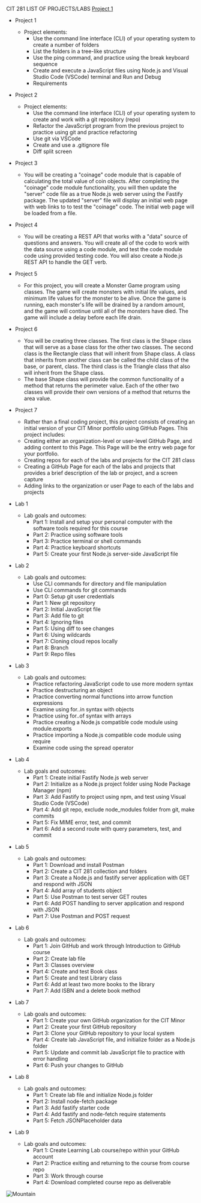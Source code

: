 CIT 281 LIST OF PROJECTS/LABS
[Project 1](https://github.com/UO-CIT-bfranklin2001/cit281-p1 "Project 1")
- Project 1
    - Project elements:
        - Use the command line interface (CLI) of your operating system to create a number of folders
        - List the folders in a tree-like structure
        - Use the ping command, and practice using the break keyboard sequence
        - Create and execute a JavaScript files using Node.js and Visual Studio Code (VSCode) terminal and Run and Debug
        - Requirements


- Project 2
    - Project elements:
        - Use the command line interface (CLI) of your operating system to create and work with a git repository (repo)
        - Refactor the JavaScript program from the previous project to practice using git and practice refactoring
        - Use git via VSCode
        - Create and use a .gitignore file
        - Diff split screen


- Project 3
    - You will be creating a "coinage" code module that is capable of calculating the total value of coin objects. After completing the "coinage" code module             functionality, you will then update the "server" code file as a true Node.js web server using the Fastify package. The updated "server" file will display an         initial web page with web links to to test the "coinage" code. The initial web page will be loaded from a file.


- Project 4
    - You will be creating a REST API that works with a "data" source of questions and answers. You will create all of the code to work with the data source using a code module, and test the code module code using provided testing code. You will also create a Node.js REST API to handle the GET verb. 


- Project 5
    - For this project, you will create a Monster Game program using classes. The game will create monsters with initial life values, and minimum life values for the monster to be alive. Once the game is running, each monster's life will be drained by a random amount, and the game will continue until all of the monsters have died. The game will include a delay before each life drain.


- Project 6
    - You will be creating three classes. The first class is the Shape class that will serve as a base class for the other two classes. The second class is the Rectangle class that will inherit from Shape class. A class that inherits from another class can be called the child class of the base, or parent, class. The third class is the Triangle class that also will inherit from the Shape class.
    - The base Shape class will provide the common functionality of a method that returns the perimeter value. Each of the other two classes will provide their own versions of a method that returns the area value. 

- Project 7
    - Rather than a final coding project, this project consists of creating an initial version of your CIT Minor portfolio using GitHub Pages. This project includes:
    - Creating either an organization-level or user-level GitHub Page, and adding content to this Page. This Page will be the entry web page for your portfolio.
    - Creating repos for each of the labs and projects for the CIT 281 class
    - Creating a GitHub Page for each of the labs and projects that provides a brief description of the lab or project, and a screen capture
    - Adding links to the organization or user Page to each of the labs and projects

- Lab 1
    - Lab goals and outcomes:
        - Part 1: Install and setup your personal computer with the software tools required for this course
        - Part 2: Practice using software tools
        - Part 3: Practice terminal or shell commands
        - Part 4: Practice keyboard shortcuts
        - Part 5: Create your first Node.js server-side JavaScript file


- Lab 2
    - Lab goals and outcomes:
        - Use CLI commands for directory and file manipulation
        - Use CLI commands for git commands
        - Part 0: Setup git user credentials
        - Part 1: New git repository
        - Part 2: Initial JavaScript file
        - Part 3: Add file to git
        - Part 4: Ignoring files
        - Part 5: Using diff to see changes
        - Part 6: Using wildcards
        - Part 7: Cloning cloud repos locally
        - Part 8: Branch
        - Part 9: Repo files


- Lab 3
    - Lab goals and outcomes:
        - Practice refactoring JavaScript code to use more modern syntax
        - Practice destructuring an object
        - Practice converting normal functions into arrow function expressions
        - Examine using for..in  syntax with objects
        - Practice using for..of syntax with arrays
        - Practice creating a Node.js compatible code module using module.exports
        - Practice importing a Node.js compatible code module using require
        - Examine code using the spread operator


- Lab 4
    - Lab goals and outcomes:
        - Part 1: Create initial Fastify Node.js web server
        - Part 2: Initialize as a Node.js project folder using Node Package Manager (npm)
        - Part 3: Add Fastify to project using npm, and test using Visual Studio Code (VSCode)
        - Part 4: Add git repo, exclude node_modules folder from git, make commits
        - Part 5: Fix MIME error, test, and commit
        - Part 6: Add a second route with query parameters, test, and commit


- Lab 5
    - Lab goals and outcomes:
        - Part 1: Download and install Postman
        - Part 2: Create a CIT 281 collection and folders
        - Part 3: Create a Node.js and fastify server application with GET and respond with JSON
        - Part 4: Add array of students object
        - Part 5: Use Postman to test server GET routes
        - Part 6: Add POST handling to server application and respond with JSON
        - Part 7: Use Postman and POST request


- Lab 6
    - Lab goals and outcomes:
        - Part 1: Join GitHub and work through Introduction to GitHub course
        - Part 2: Create lab file
        - Part 3: Classes overview
        - Part 4: Create and test Book class
        - Part 5: Create and test Library class
        - Part 6: Add at least two more books to the library
        - Part 7: Add ISBN and a delete book method


- Lab 7
    - Lab goals and outcomes:
        - Part 1: Create your own GitHub organization for the CIT Minor
        - Part 2: Create your first GitHub repository
        - Part 3: Clone your GitHub repository to your local system
        - Part 4: Create lab JavaScript file, and initialize folder as a Node.js folder
        - Part 5: Update and commit lab JavaScript file to practice with error handling
        - Part 6: Push your changes to GitHub


- Lab 8
    - Lab goals and outcomes:
        - Part 1: Create lab file and initialize Node.js folder
        - Part 2: Install node-fetch package
        - Part 3: Add fastify starter code
        - Part 4: Add fastify and node-fetch require statements
        - Part 5: Fetch JSONPlaceholder data


- Lab 9
    - Lab goals and outcomes:
        - Part 1: Create Learning Lab course/repo within your GitHub account
        - Part 2: Practice exiting and returning to the course from course repo
        - Part 3: Work through course
        - Part 4: Download completed course repo as deliverable


![Mountain](https://images.unsplash.com/photo-1654032390383-596004f4fd98?ixlib=rb-1.2.1&ixid=MnwxMjA3fDB8MHxwaG90by1wYWdlfHx8fGVufDB8fHx8&auto=format&fit=crop&w=870&q=80)
